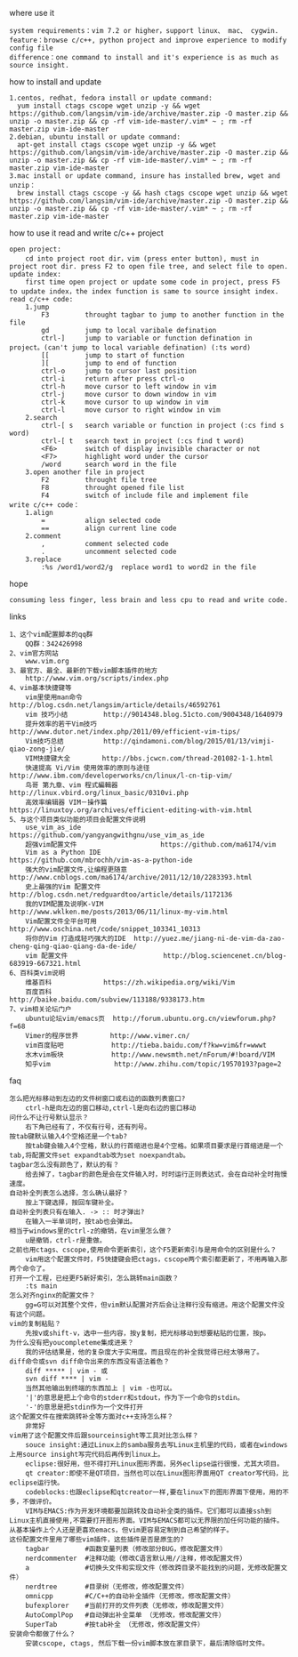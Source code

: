 where use it
    
    system requirements：vim 7.2 or higher，support linux、 mac、 cygwin.
    feature：browse c/c++, python project and improve experience to modify config file
    difference：one command to install and it's experience is as much as source insight.


how to install and update

    1.centos, redhat, fedora install or update command:
      yum install ctags cscope wget unzip -y && wget https://github.com/langsim/vim-ide/archive/master.zip -O master.zip && unzip -o master.zip && cp -rf vim-ide-master/.vim* ~ ; rm -rf master.zip vim-ide-master
    2.debian, ubuntu install or update command:
      apt-get install ctags cscope wget unzip -y && wget https://github.com/langsim/vim-ide/archive/master.zip -O master.zip && unzip -o master.zip && cp -rf vim-ide-master/.vim* ~ ; rm -rf master.zip vim-ide-master
    3.mac install or update command, insure has installed brew, wget and unzip：
      brew install ctags cscope -y && hash ctags cscope wget unzip && wget https://github.com/langsim/vim-ide/archive/master.zip -O master.zip && unzip -o master.zip && cp -rf vim-ide-master/.vim* ~ ; rm -rf master.zip vim-ide-master


how to use it read and write c/c++ project

    open project:
        cd into project root dir，vim (press enter button), must in project root dir. press F2 to open file tree, and select file to open.
    update index:
        first time open project or update some code in project, press F5 to update index，the index function is same to source insight index.
    read c/c++ code:
        1.jump
            F3         throught tagbar to jump to another function in the file
            gd         jump to local varibale defination
            ctrl-]     jump to variable or function defination in project。(can't jump to local variable defination) (:ts word)
            [[         jump to start of function
            ][         jump to end of function
            ctrl-o     jump to cursor last position
            ctrl-i     return after press ctrl-o
            ctrl-h     move cursor to left window in vim
            ctrl-j     move cursor to down window in vim
            ctrl-k     move cursor to up window in vim
            ctrl-l     move cursor to right window in vim
        2.search
            ctrl-[ s   search variable or function in project (:cs find s word)
            ctrl-[ t   search text in project (:cs find t word)
            <F6>       switch of display invisible character or not 
            <F7>       highlight word under the cursor 
            /word      search word in the file
        3.open another file in project
            F2         throught file tree
            F8         throught opened file list
            F4         switch of include file and implement file
    write c/c++ code：
        1.align
            =          align selected code
            ==         align current line code
        2.comment
            ,          comment selected code
            .          uncomment selected code
        3.replace
            :%s /word1/word2/g  replace word1 to word2 in the file


hope

    consuming less finger, less brain and less cpu to read and write code.


links

    1、这个vim配置脚本的qq群
        QQ群：342426998
    2、vim官方网站
        www.vim.org
    3、最官方、最全、最新的下载vim脚本插件的地方
        http://www.vim.org/scripts/index.php
    4、vim基本快捷键等
        vim里使用man命令     http://blog.csdn.net/langsim/article/details/46592761
        vim 技巧小结         http://9014348.blog.51cto.com/9004348/1640979
        提升效率的若干Vim技巧  http://www.dutor.net/index.php/2011/09/efficient-vim-tips/
        Vim技巧总结          http://qindamoni.com/blog/2015/01/13/vimji-qiao-zong-jie/
        VIM快捷键大全        http://bbs.jcwcn.com/thread-201082-1-1.html
        快速提高 Vi/Vim 使用效率的原则与途径   http://www.ibm.com/developerworks/cn/linux/l-cn-tip-vim/
        鸟哥 第九章、vim 程式編輯器            http://linux.vbird.org/linux_basic/0310vi.php
        高效率编辑器 VIM－操作篇               https://linuxtoy.org/archives/efficient-editing-with-vim.html
    5、与这个项目类似功能的项目会配置文件说明
        use_vim_as_ide                      https://github.com/yangyangwithgnu/use_vim_as_ide
        超强vim配置文件                     https://github.com/ma6174/vim
        Vim as a Python IDE                 https://github.com/mbrochh/vim-as-a-python-ide
        强大的vim配置文件,让编程更随意      http://www.cnblogs.com/ma6174/archive/2011/12/10/2283393.html
        史上最强的Vim 配置文件              http://blog.csdn.net/redguardtoo/article/details/1172136
        我的VIM配置及说明K-VIM              http://www.wklken.me/posts/2013/06/11/linux-my-vim.html
        Vim配置文件全平台可用               http://www.oschina.net/code/snippet_103341_10313
        将你的Vim 打造成轻巧强大的IDE  http://yuez.me/jiang-ni-de-vim-da-zao-cheng-qing-qiao-qiang-da-de-ide/
        vim 配置文件                        http://blog.sciencenet.cn/blog-683919-667321.html
    6、百科类vim说明
        维基百科             https://zh.wikipedia.org/wiki/Vim
        百度百科             http://baike.baidu.com/subview/113188/9338173.htm
    7、vim相关论坛门户
        ubuntu论坛vim/emacs页  http://forum.ubuntu.org.cn/viewforum.php?f=68
        Vimer的程序世界        http://www.vimer.cn/
        vim百度贴吧            http://tieba.baidu.com/f?kw=vim&fr=wwwt
        水木vim板块            http://www.newsmth.net/nForum/#!board/VIM
        知乎vim                http://www.zhihu.com/topic/19570193?page=2


faq

    怎么把光标移动到左边的文件树窗口或右边的函数列表窗口?
        ctrl-h是向左边的窗口移动,ctrl-l是向右边的窗口移动
    问什么不让行号默认显示？
        右下角已经有了，不仅有行号，还有列号。
    按tab键默认输入4个空格还是一个tab?
        按tab键会输入4个空格，默认的行首缩进也是4个空格。如果项目要求是行首缩进是一个tab,将配置文件set expandtab改为set noexpandtab。
    tagbar怎么没有颜色了，默认的有？
        给去掉了，tagbar的颜色是会在文件输入时，时时运行正则表达式，会在自动补全时拖慢速度。
    自动补全列表怎么选择，怎么确认最好？
        按上下键选择，按回车键补全。
    自动补全列表只有在输入. -> :: 时才弹出?
        在输入一半单词时，按tab也会弹出。
    相当于windows里的ctrl-z的撤销，在vim里怎么做？
        u是撤销，ctrl-r是重做。
    之前也用ctags、cscope,使用命令更新索引，这个F5更新索引与是用命令的区别是什么？
        vim用这个配置文件时，F5快捷键会把ctags，cscope两个索引都更新了，不用再输入那两个命令了。
    打开一个工程，已经更F5新好索引，怎么跳转main函数？
        :ts main
    怎么对齐nginx的配置文件？
        gg=G可以对其整个文件，但vim默认配置对齐后会让注释行没有缩进。用这个配置文件没有这个问题。
    vim的复制粘贴？
        先按v或shift-v，选中一些内容，按y复制，把光标移动到想要粘贴的位置，按p。
    为什么没有把youcompleteme集成进来？
        我的评估结果是，他的复杂度大于实用度。而且现在的补全我觉得已经太够用了。
    diff命令或svn diff命令出来的东西没有语法着色？
        diff ***** | vim - 或
        svn diff **** | vim -
        当然其他输出到终端的东西加上 | vim -也可以。
        '|'的意思是把上个命令的stderr和stdout，作为下一个命令的stdin。
        '-'的意思是把stdin作为一个文件打开
    这个配置文件在搜索跳转补全等方面对c++支持怎么样？
        非常好
    vim用了这个配置文件后跟sourceinsight等工具对比怎么样？
        souce insight:通过Linux上的samba服务去写Linux主机里的代码，或者在windows上用source insight写完代码后再传到linux上。
        eclipse:很好用，但不得打开Linux图形界面，另外eclipse运行很慢，尤其大项目。
        qt creator:即使不是QT项目，当然也可以在Linux图形界面用QT creator写代码，比eclipse运行快。
        codeblocks:也跟eclipse和qtcreator一样,要在linux下的图形界面下使用，用的不多，不做评价。
        VIM与EMACS:作为开发环境都要加跳转及自动补全类的插件。它们都可以直接ssh到Linux主机直接使用,不需要打开图形界面。VIM与EMACS都可以无界限的加任何功能的插件。从基本操作上个人还是更喜欢emacs，但vim更容易定制到自己希望的样子。
    这份配置文件里用了哪些vim插件，这些插件是否是原生的?
        tagbar         #函数变量列表（修改部分BUG，修改配置文件）
        nerdcommenter  #注释功能（修改C语言默认用//注释，修改配置文件）
        a              #切换头文件和实现文件（修改跨目录不能找到的问题，无修改配置文件）
        nerdtree       #目录树（无修改，修改配置文件）
        omnicpp        #C/C++的自动补全插件（无修改，修改配置文件）
        bufexplorer    #当前打开的文件列表（无修改，修改配置文件）
        AutoComplPop   #自动弹出补全菜单 （无修改，修改配置文件）
        SuperTab       #按tab补全 （无修改，修改配置文件）
    安装命令都做了什么？
        安装cscope, ctags, 然后下载一份vim脚本放在家目录下，最后清除临时文件。
